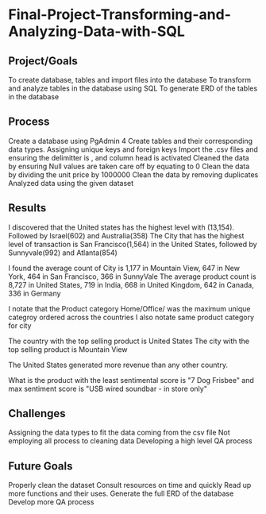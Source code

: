 # Final-Project-Transforming-and-Analyzing-Data-with-SQL

## Project/Goals
To create database, tables and import files into the database
To transform and analyze tables in the database using SQL
To generate ERD of the tables in the database
## Process
Create a database using PgAdmin 4
Create tables and their corresponding data types.
Assigning unique keys and foreign keys
Import the .csv files and ensuring the delimitter is , and column head is activated
Cleaned the data by ensuring Null values are taken care off by equating to 0
Clean the data by dividing the unit price by 1000000
Clean the data by removing duplicates
Analyzed data using the given dataset

## Results
I discovered that the United states has the highest level with (13,154). Followed by Israel(602) and Australia(358) The City that has the highest level of transaction is San Francisco(1,564) in the United States, followed by Sunnyvale(992) and Atlanta(854)

I found the average count of City is 1,177 in Mountain View, 647 in New York, 464 in San Francisco, 366 in SunnyVale The average product count is 8,727 in United States, 719 in India, 668 in United Kingdom, 642 in Canada, 336 in Germany

I notate that the Product category Home/Office/ was the maximum unique categroy ordered across the countries I also notate same product category for city

The country with the top selling product is United States The city with the top selling product is Mountain View

The United States generated more revenue than any other country.

What is the product with the least sentimental score is "7 Dog Frisbee" and max sentiment score is "USB wired soundbar - in store only"

## Challenges 
Assigning the data types to fit the data coming from the csv file
Not employing all process to cleaning data
Developing a high level QA process


## Future Goals
Properly clean the dataset
Consult resources on time and quickly
Read up more functions and their uses.
Generate the full ERD of the database
Develop more QA process
